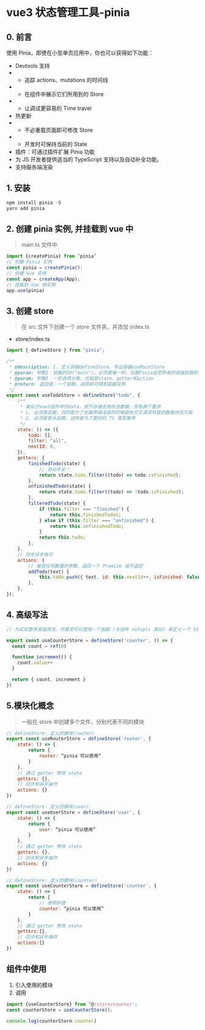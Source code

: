 # vue3 状态管理工具-pinia

## 0. 前言
使用 Pinia，即使在小型单页应用中，你也可以获得如下功能：<br />

+ Devtools 支持
+ + 追踪 actions、mutations 的时间线
+ + 在组件中展示它们所用到的 Store
+ + 让调试更容易的 Time travel
+ 热更新
+ + 不必重载页面即可修改 Store
+ + 开发时可保持当前的 State
+ 插件：可通过插件扩展 Pinia 功能
+ 为 JS 开发者提供适当的 TypeScript 支持以及自动补全功能。
+ 支持服务端渲染



## 1. 安装

```js
npm install pinia -S
yarn add pinia
```




## 2. 创建 pinia 实例, 并挂载到 vue 中

> main.ts 文件中

```js
import {createPinia} from ‘pinia’
// 创建 Pinia 实例
const pinia = createPinia();
// 创建 Vue 实例
const app = createApp(App);
// 挂载到 Vue 根实例
app.use(pinia)
```




## 3. 创建 store

> 在 src 文件下创建一个 store 文件夹，并添加 index.ts

- store/index.ts

```js
import { defineStore } from "pinia";

/**
 * @description: 1. 定义容器defineStore、导出容器useMainStore
 * @param: 参数1：容器的ID("main")，必须是唯一的，后面Pinia会把所有的容器挂载到根容器
 * @param: 参数2：一些选项对象，也就是state、getter和action
 * @return: 返回值：一个函数，调用即可得到容器实例
 */
export const useTodoStore = defineStore("todo", {
	/**
	 * 类似于Vue2组件中的data，用于存储全局状态数据，但有两个要求
	 * 1. 必须是函数，目的是为了在服务端渲染的时候避免交叉请求导致的数据状态污染
	 * 2. 必须是箭头函数，这样是为了更好的 TS 类型推导
	 */
	state: () => ({
		todo: [],
		filter: "all",
		nextId: 0,
	}),
	getters: {
		finishedTodo(state) {
			// 自动补全！
			return state.todo.filter((todo) => todo.isFinished);
		},
		unfinishedTodo(state) {
			return state.todo.filter((todo) => !todo.isFinished);
		},
		filteredTodo(state) {
			if (this.filter === "finished") {
				return this.finishedTodos;
			} else if (this.filter === "unfinished") {
				return this.unfinishedTodo;
			}
			return this.todo;
		},
	},
    // 同步异步皆可
	actions: {
		// 接受任何数量的参数，返回一个 Promise 或不返回
		addTodo(text) {
			this.todo.push({ text, id: this.nextId++, isFinished: false });
		},
	},
});
```





## 4. 高级写法
````js
// 为实现更多高级用法，你甚至可以使用一个函数 (与组件 setup() 类似) 来定义一个 Store：

export const useCounterStore = defineStore('counter', () => {
  const count = ref(0)

  function increment() {
    count.value++
  }

  return { count, increment }
})
````






## 5.模块化概念

> 一般在 store 中创建多个文件，分别代表不同的模块

```js
// defineStore: 定义的模块(router)
export const useRouterStore = defineStore('router', {
    state: () => {
        return {
            router: “pinia 可以使用”
        }
    },
    // 通过 getter 修改 state
    getters: {},
    // 同步和异步操作
    actions: {}
})
```

```js
// defineStore: 定义的模块(user)
export const useUserStore = defineStore('user', {
    state: () => {
        return {
            user: “pinia 可以使用”
        }
    },
    // 通过 getter 修改 state
    getters: {},
    // 同步和异步操作
    actions: {}
})
```

```js
// defineStore: 定义的模块(counter)
export const useCounterStore = defineStore('counter', {
    state: () => {
        return {
            // 使用的值
            counter: “pinia 可以使用”
        }
    },
    // 通过 getter 修改 state
    getters:{},
    // 同步和异步操作
    actions:{}
})
```

## 组件中使用

1. 引入使用的模块
2. 调用

```js
import {useCounterStore} from ‘@/store/counter';
const counterStore = useCounterStore();

console.log(counterStore.counter)

```

